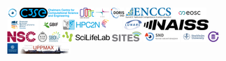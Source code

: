 ![AIDA Data Hub](logo/aida_logo_24_x_24.png) ![C3SE](logo/c3se_logo_134_x_24.png) ![Code Refinery](logo/coderefinery_logo_32_x_24.png) ![CSC](logo/csc_logo_31_x_24.png) ![Doris SND](logo/doris_snd_logo_30_x_24.png) ![ENCCS](logo/enccs_logo_103_x_24.png) ![EOSC](logo/eosc_logo_77_x_24.png) ![FEGA Sweden](logo/fega_sweden_logo_71_x_24.png) ![GBIF](logo/gbif_logo_48_x_24.png) ![HPC2N](logo/hpc2n_logo_84_x_24.png) ![InfraViz](logo/infraviz_logo_47_x_24.png) ![LUNARC](logo/lunarc_logo_42_x_24.png) ![NAISS](logo/naiss_logo_148_x_24.png) ![NSC](logo/nsc_logo_66_x_24.png) ![PDC](logo/pdc_logo_21_x_24.png) ![SBDI](logo/sbdi_logo_26_x_24.png) ![SciLifeLab](logo/sll_logo_110_x_24.png) ![SITES](logo/sites_logo_68_x_24.png) ![SND](logo/snd_logo_83_x_24.png) ![Stockholm University](logo/stockholm_university_logo_57_x_24.png) ![Swestore](logo/swestore_logo_24_x_24.png) ![University of Gothenburg](logo/university_of_gothenburg_logo_24_x_24.png) ![UPPMAX](logo/uppmax_logo_116_x_24.png)